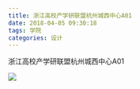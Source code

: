 ```yaml
---
title: 浙江高校产学研联盟杭州城西中心A01
date: 2018-04-05 09:30:18
tags: 学院
categories: 设计
---
```


浙江高校产学研联盟杭州城西中心A01

![](http://7xrlyl.com1.z0.glb.clouddn.com/20170925%E6%B5%99%E6%B1%9F%E9%AB%98%E6%A0%A1%E4%BA%A7%E5%AD%A6%E7%A0%94%E8%81%94%E7%9B%9F%E6%9D%AD%E5%B7%9E%E5%9F%8E%E8%A5%BF%E4%B8%AD%E5%BF%83A01.jpg-athene)

